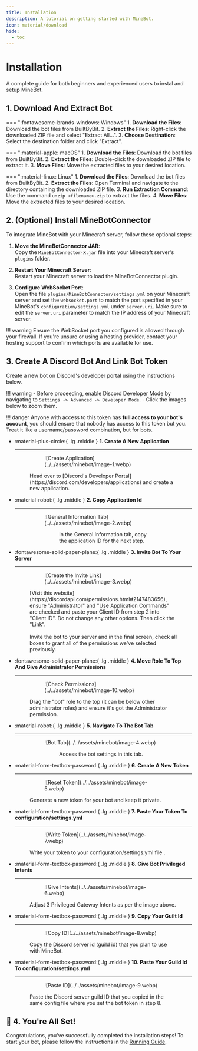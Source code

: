 ```yaml
---
title: Installation
description: A tutorial on getting started with MineBot.
icon: material/download
hide:
  - toc
---
```


# Installation

A complete guide for both beginners and experienced users to instal and setup MineBot.

## 1. Download And Extract Bot

=== ":fontawesome-brands-windows: Windows"
    1. **Download the Files**: Download the bot files from BuiltByBit.
    2. **Extract the Files**: Right-click the downloaded ZIP file and select "Extract All...".
    3. **Choose Destination**: Select the destination folder and click "Extract".

=== ":material-apple: macOS"
    1. **Download the Files**: Download the bot files from BuiltByBit.
    2. **Extract the Files**: Double-click the downloaded ZIP file to extract it.
    3. **Move Files**: Move the extracted files to your desired location.

=== ":material-linux: Linux"
    1. **Download the Files**: Download the bot files from BuiltByBit.
    2. **Extract the Files**: Open Terminal and navigate to the directory containing the downloaded ZIP file.
    3. **Run Extraction Command**: Use the command `unzip <filename>.zip` to extract the files.
    4. **Move Files**: Move the extracted files to your desired location.

## 2. (Optional) Install MineBotConnector

To integrate MineBot with your Minecraft server, follow these optional steps:

1. **Move the MineBotConnector JAR**:  
   Copy the `MineBotConnector-X.jar` file into your Minecraft server's `plugins` folder.

2. **Restart Your Minecraft Server**:  
   Restart your Minecraft server to load the MineBotConnector plugin.

3. **Configure WebSocket Port**:  
   Open the file `plugins/MineBotConnector/settings.yml` on your Minecraft server and set the `websocket.port` to match the port specified in your MineBot's `configuration/settings.yml` under `server.uri`.
   Make sure to edit the `server.uri` parameter to match the IP address of your Minecraft server.

!!! warning
    Ensure the WebSocket port you configured is allowed through your firewall. If you're unsure or using a hosting provider, contact your hosting support to confirm which ports are available for use.


## 3. Create A Discord Bot And Link Bot Token

Create a new bot on Discord's developer portal using the instructions below.

!!! warning
    - Before proceeding, enable Discord Developer Mode by navigating to `Settings -> Advanced -> Developer Mode`.
    - Click the images below to zoom them.

!!! danger
    Anyone with access to this token has **full access to your bot's account**, you should ensure that nobody has access to this token but you. Treat it like a username/password combination, but for bots.

<div class="cards" markdown>

-   :material-plus-circle:{ .lg .middle } **1. Create A New Application**

    ---

    <figure markdown>
      <figure markdown>
          ![Create Application](../../assets/minebot/image-1.webp)
          <figcaption></figcaption>
      </figure>
        <figcaption>Head over to [Discord's Developer Portal](https://discord.com/developers/applications) and create a new application.</figcaption>
    </figure>

-   :material-robot:{ .lg .middle } **2. Copy Application Id**

    ---

    <figure markdown>
      <figure markdown>
          ![General Information Tab](../../assets/minebot/image-2.webp)
          <figcaption></figcaption>
      <figure>
        <figcaption>In the General Information tab, copy the application ID for the next step.</figcaption>
    </figure>

-   :fontawesome-solid-paper-plane:{ .lg .middle } **3. Invite Bot To Your Server**

    ---

    <figure markdown>
        <figure markdown>
            ![Create the Invite Link](../../assets/minebot/image-3.webp)
            <figcaption></figcaption>
        </figure>
        <figcaption>[Visit this website](https://discordapi.com/permissions.html#2147483656), ensure "Administrator" and "Use Application Commands" are checked and paste your Client ID from step 2 into "Client ID". Do not change any other options. Then click the "Link". <br><br>Invite the bot to your server and in the final screen, check all boxes to grant all of the permissions we've selected previously.</figcaption>
    </figure>

-   :fontawesome-solid-paper-plane:{ .lg .middle } **4. Move Role To Top And Give Administrator Permissions**

    ---

    <figure markdown>
        <figure markdown>
            ![Check Permissions](../../assets/minebot/image-10.webp)
            <figcaption></figcaption>
        </figure>
        <figcaption>Drag the "bot" role to the top (it can be below other administrator roles) and ensure it's got the Administrator permission.</figcaption>
    </figure>

-   :material-robot:{ .lg .middle } **5. Navigate To The Bot Tab**

    ---

    <figure markdown>
      <figure markdown>
          ![Bot Tab](../../assets/minebot/image-4.webp)
          <figcaption></figcaption>
      <figure>
        <figcaption>Access the bot settings in this tab.</figcaption>
    </figure>

-   :material-form-textbox-password:{ .lg .middle } **6. Create A New Token**

    ---

    <figure markdown>
        <figure markdown>
            ![Reset Token](../../assets/minebot/image-5.webp)
            <figcaption></figcaption>
        </figure>
        <figcaption>Generate a new token for your bot and keep it private.</figcaption>
    </figure>

-   :material-form-textbox-password:{ .lg .middle } **7. Paste Your Token To configuration/settings.yml**

    ---

    <figure markdown>
        <figure markdown>
            ![Write Token](../../assets/minebot/image-7.webp)
            <figcaption></figcaption>
        </figure>
        <figcaption>Write your token to your configuration/settings.yml file .</figcaption>
    </figure>

-   :material-form-textbox-password:{ .lg .middle } **8. Give Bot Privileged Intents**

    ---

    <figure markdown>
        <figure markdown>
            ![Give Intents](../../assets/minebot/image-6.webp)
            <figcaption></figcaption>
        </figure>
        <figcaption>Adjust 3 Privileged Gateway Intents as per the image above.</figcaption>
    </figure>


-   :material-form-textbox-password:{ .lg .middle } **9. Copy Your Guilt Id**

    ---

    <figure markdown>
        <figure markdown>
            ![Copy ID](../../assets/minebot/image-8.webp)
            <figcaption></figcaption>
        </figure>
        <figcaption>Copy the Discord server id (guild id) that you plan to use with MineBot.</figcaption>
    </figure>

-   :material-form-textbox-password:{ .lg .middle } **10. Paste Your Guild Id To configuration/settings.yml**

    ---

    <figure markdown>
        <figure markdown>
            ![Paste ID](../../assets/minebot/image-9.webp)
            <figcaption></figcaption>
        </figure>
        <figcaption>Paste the Discord server guild ID that you copied in the same config file where you set the bot token in step 8.</figcaption>
    </figure>
</div>


## :tada: 4. You're All Set!

Congratulations, you've successfully completed the installation steps! To start your bot, please follow the instructions in the [Running Guide](../running/index.md).

